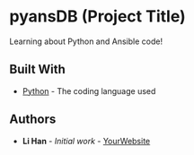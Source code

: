 # pyansDB (Project Title)

Learning about Python and Ansible code!
        
## Built With

* [Python](https://www.python.org/) - The coding language used
        
## Authors

* **Li Han** - *Initial work* - [YourWebsite](https://bnymellon.com/)

